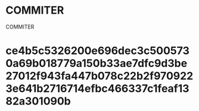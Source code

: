 # COMMITER
COMMITER






# ce4b5c5326200e696dec3c5005730a69b018779a150b33ae7dfc9d3be27012f943fa447b078c22b2f9709223e641b2716714efbc466337c1feaf1382a301090b
